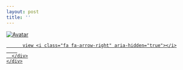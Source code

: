```yaml
---
layout: post
title: ''
---
```


<p class="imglist">

<div class="image-container">
  <a href="https://pic.imgdb.cn/item/5e5e720798271cb2b861b67e.jpg"  data-fancybox="images">
    <img src="https://pic.imgdb.cn/item/5e5e720798271cb2b861b6cc.jpg" alt="Avatar" class="image" />
    <div class="overlay">
      <div class="text">
        
          view <i class="fa fa-arrow-right" aria-hidden="true"></i>
        
      </div>
    </div>
  </a>
</div>









<a href="https://pic.imgdb.cn/item/5e5e720798271cb2b861b690.jpg" data-fancybox="images"><img src="" /></a>
<a href="https://pic.imgdb.cn/item/5e5e720798271cb2b861b695.jpg" data-fancybox="images"><img src="" /></a>
<a href="https://pic.imgdb.cn/item/5e5e720798271cb2b861b69a.jpg" data-fancybox="images"><img src="" /></a>
<a href="https://pic.imgdb.cn/item/5e5e720798271cb2b861b6a1.jpg" data-fancybox="images"><img src="" /></a>
<a href="https://pic.imgdb.cn/item/5e5e720798271cb2b861b6a6.jpg" data-fancybox="images"><img src="" /></a>
<a href="https://pic.imgdb.cn/item/5e5e720798271cb2b861b6ad.jpg" data-fancybox="images"><img src="" /></a>
<a href="https://pic.imgdb.cn/item/5e5e720798271cb2b861b6b3.jpg" data-fancybox="images"><img src="" /></a>
<a href="https://pic.imgdb.cn/item/5e5e720798271cb2b861b6b9.jpg" data-fancybox="images"><img src="" /></a>
<a href="https://pic.imgdb.cn/item/5e5e720798271cb2b861b6cc.jpg" data-fancybox="images"><img src="" /></a>
<a href="https://pic.imgdb.cn/item/5e5e720798271cb2b861b6d4.jpg" data-fancybox="images"><img src="" /></a>
<a href="https://pic.imgdb.cn/item/5e5e720798271cb2b861b6d9.jpg" data-fancybox="images"><img src="" /></a>
<a href="https://pic.imgdb.cn/item/5e5e720798271cb2b861b6e6.jpg" data-fancybox="images"><img src="" /></a>
<a href="https://pic.imgdb.cn/item/5e5e720798271cb2b861b6ee.jpg" data-fancybox="images"><img src="" /></a>
<a href="https://pic.imgdb.cn/item/5e5e720798271cb2b861b70f.jpg" data-fancybox="images"><img src="" /></a>
<a href="https://pic.imgdb.cn/item/5e5e720798271cb2b861b717.jpg" data-fancybox="images"><img src="" /></a>
<a href="https://pic.imgdb.cn/item/5e5e720798271cb2b861b720.jpg" data-fancybox="images"><img src="" /></a>
<a href="https://pic.imgdb.cn/item/5e5e720798271cb2b861b727.jpg" data-fancybox="images"><img src="" /></a>
<a href="https://pic.imgdb.cn/item/5e5e720798271cb2b861b72b.jpg" data-fancybox="images"><img src="" /></a>
<a href="https://pic.imgdb.cn/item/5e5e720798271cb2b861b732.jpg" data-fancybox="images"><img src="" /></a>
<a href="https://pic.imgdb.cn/item/5e5e720798271cb2b861b73b.jpg" data-fancybox="images"><img src="" /></a>
<a href="https://pic.imgdb.cn/item/5e5e720798271cb2b861b759.jpg" data-fancybox="images"><img src="" /></a>
<a href="https://pic.imgdb.cn/item/5e5e720798271cb2b861b75d.jpg" data-fancybox="images"><img src="" /></a>
<a href="https://pic.imgdb.cn/item/5e5e720798271cb2b861b764.jpg" data-fancybox="images"><img src="" /></a>
<a href="https://pic.imgdb.cn/item/5e5e720798271cb2b861b76b.jpg" data-fancybox="images"><img src="" /></a>
<a href="https://pic.imgdb.cn/item/5e5e720798271cb2b861b775.jpg" data-fancybox="images"><img src="" /></a>
<a href="https://pic.imgdb.cn/item/5e5e720798271cb2b861b779.jpg" data-fancybox="images"><img src="" /></a>
<a href="https://pic.imgdb.cn/item/5e5e720798271cb2b861b77d.jpg" data-fancybox="images"><img src="" /></a>
<a href="https://pic.imgdb.cn/item/5e5e720798271cb2b861b781.jpg" data-fancybox="images"><img src="" /></a>
<a href="https://pic.imgdb.cn/item/5e5e720798271cb2b861b786.jpg" data-fancybox="images"><img src="" /></a>
<a href="https://pic.imgdb.cn/item/5e5e720798271cb2b861b796.jpg" data-fancybox="images"><img src="" /></a>
<a href="https://pic.imgdb.cn/item/5e5e720798271cb2b861b79b.jpg" data-fancybox="images"><img src="" /></a>
<a href="https://pic.imgdb.cn/item/5e5e720798271cb2b861b79f.jpg" data-fancybox="images"><img src="" /></a>
<a href="https://pic.imgdb.cn/item/5e5e720798271cb2b861b7a4.jpg" data-fancybox="images"><img src="" /></a>
<a href="https://pic.imgdb.cn/item/5e5e720798271cb2b861b7b1.jpg" data-fancybox="images"><img src="" /></a>
<a href="https://pic.imgdb.cn/item/5e5e720798271cb2b861b7b4.jpg" data-fancybox="images"><img src="" /></a>
<a href="https://pic.imgdb.cn/item/5e5e720798271cb2b861b7bc.jpg" data-fancybox="images"><img src="" /></a>
<a href="https://pic.imgdb.cn/item/5e5e720798271cb2b861b7c7.jpg" data-fancybox="images"><img src="" /></a>
<a href="https://pic.imgdb.cn/item/5e5e720798271cb2b861b7cc.jpg" data-fancybox="images"><img src="" /></a>
<a href="https://pic.imgdb.cn/item/5e5e720798271cb2b861b7d2.jpg" data-fancybox="images"><img src="" /></a>
<a href="https://pic.imgdb.cn/item/5e5e720798271cb2b861b7d9.jpg" data-fancybox="images"><img src="" /></a>
<a href="https://pic.imgdb.cn/item/5e5e720798271cb2b861b7df.jpg" data-fancybox="images"><img src="" /></a>
<a href="https://pic.imgdb.cn/item/5e5e720798271cb2b861b7e2.jpg" data-fancybox="images"><img src="" /></a>


</p>

